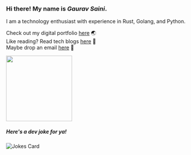 ### Hi there! My name is *Gaurav Saini*.

I am a technology enthusiast with experience in Rust, Golang, and Python.<br />

Check out my digital portfolio [here](https://gaurav.dev/) 🌏<br />
Like reading? Read tech blogs [here](https://tech.gaurav.dev/) 📓<br />
Maybe drop an email [here](mailto:hello@gaurav.dev) 📧<br />

<img height="180em" src="https://github-readme-stats.vercel.app/api?username=metamemelord&hide_title=false&hide_rank=false&show_icons=true&include_all_commits=true&count_private=true&disable_animations=false&theme=dracula&locale=en&hide_border=false&no-cache=true" />

##### Here's a dev joke for ya!
![Jokes Card](https://readme-jokes.vercel.app/api)
